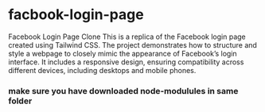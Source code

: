 # facbook-login-page

Facebook Login Page Clone
This is a replica of the Facebook login page created using Tailwind CSS. The project demonstrates how to structure and style a webpage to closely mimic the appearance of Facebook’s login interface. It includes a responsive design, ensuring compatibility across different devices, including desktops and mobile phones.

<h3>make sure you have downloaded node-modulules in same folder</h3>
